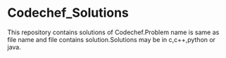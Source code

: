 # Codechef_Solutions
This repository contains solutions of Codechef.Problem name is same as file name and file contains solution.Solutions may be in c,c++,python or java.
